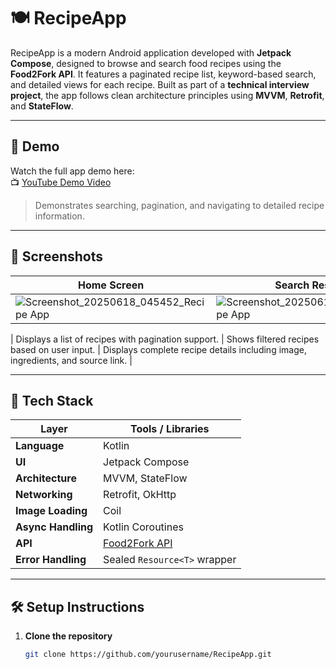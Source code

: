 # 🍽️ RecipeApp

RecipeApp is a modern Android application developed with **Jetpack Compose**, designed to browse and search food recipes using the **Food2Fork API**. It features a paginated recipe list, keyword-based search, and detailed views for each recipe. Built as part of a **technical interview project**, the app follows clean architecture principles using **MVVM**, **Retrofit**, and **StateFlow**.

---

## 🎥 Demo

Watch the full app demo here:  
📺 [YouTube Demo Video](https://www.youtube.com/watch?v=your_demo_video_link_here)

> Demonstrates searching, pagination, and navigating to detailed recipe information.

---

## 📸 Screenshots







| Home Screen | Search Results | Recipe Detail |
|-------------|----------------|----------------|
| ![Screenshot_20250618_045452_Recipe App](https://github.com/user-attachments/assets/6b5a97ef-6d74-4816-bc6b-a4b4f1428904) | ![Screenshot_20250618_043527_Recipe App](https://github.com/user-attachments/assets/7ee5d403-ad87-43c9-b8b3-77717feb38f3) | ![Screenshot_20250618_050208_Recipe App](https://github.com/user-attachments/assets/c6222b33-9991-4203-8198-eb0e52dda7d7)

| Displays a list of recipes with pagination support. | Shows filtered recipes based on user input. | Displays complete recipe details including image, ingredients, and source link. |

---

## 🧰 Tech Stack

| Layer             | Tools / Libraries                          |
|------------------|--------------------------------------------|
| **Language**      | Kotlin                                     |
| **UI**            | Jetpack Compose                            |
| **Architecture**  | MVVM, StateFlow                            |
| **Networking**    | Retrofit, OkHttp                           |
| **Image Loading** | Coil                                       |
| **Async Handling**| Kotlin Coroutines                          |
| **API**           | [Food2Fork API](https://www.food2fork.ca/) |
| **Error Handling**| Sealed `Resource<T>` wrapper               |

---

## 🛠 Setup Instructions

1. **Clone the repository**
   ```bash
   git clone https://github.com/yourusername/RecipeApp.git

